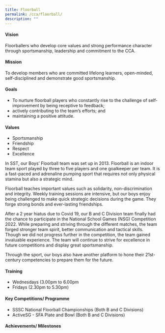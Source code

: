 ```yaml
---
title: Floorball
permalink: /cca/floorball/
description: ""
---
```


#### Vision
Floorballers who develop core values and strong performance character through sportsmanship, leadership and commitment to the CCA. 

#### Mission
To develop members who are committed lifelong learners, open-minded, self-disciplined and demonstrate good sportsmanship.

#### Goals
*   To nurture floorball players who constantly rise to the challenge of self-improvement by being receptive to feedback;
*   actively contributing to the team’s efforts; and 
*   maintaining a positive attitude.
    
#### Values
*   Sportsmanship 
*   Friendship 
*   Respect
*   Excellence
    
In SST, our Boys’ Floorball team was set up in 2013. Floorball is an indoor team sport played by three to five players and one goalkeeper per team. It is a fast-paced and adrenaline pumping sport that requires not only physical stamina but also a strategic mind. 

Floorball teaches important values such as solidarity, non-discrimination and integrity. Weekly training sessions are intensive, but our boys enjoy being challenged to make quick strategic decisions during the game. They forge strong bonds and ever-lasting friendships. 

After a 2 year hiatus due to Covid 19, our B and C Division team finally had the chance to participate in the National School Games (NSG) Competition 2022. While preparing and striving through the different matches, the team forged stronger team spirit, better communication and tactical skills. Though we did not progress further in the competition, the team gained invaluable experience. The team will continue to strive for excellence in future competitions and display great sportsmanship.

Through the sport, our boys also have another platform to hone their 21st-century competencies to prepare them for the future.

#### Training 
*   Wednesdays (3.00pm to 6.00pm
*   Fridays (2.30pm to 5.30pm)
    

#### Key Competitions/ Programme
*   SSSC National Floorball Championships (Both B and C Divisions)
*   ActiveSG - SFA Plate and Bowl (Both B and C Divisions)
    
#### Achievements/ Milestones